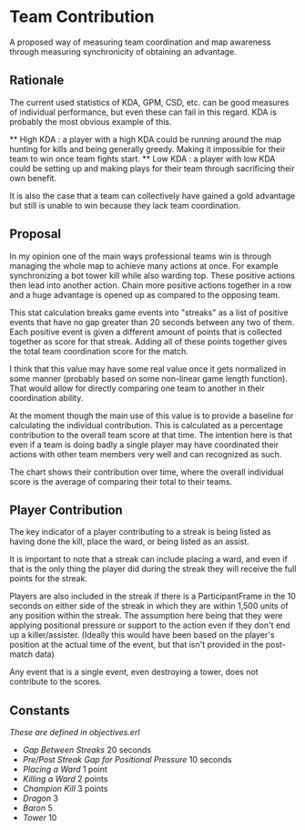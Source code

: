 # Team Contribution

A proposed way of measuring team coordination and map awareness through
measuring synchronicity of obtaining an advantage.

## Rationale

The current used statistics of KDA, GPM, CSD, etc. can be good measures of
individual performance, but even these can fail in this regard.  KDA is
probably the most obvious example of this.

** High KDA : a player with a high KDA could be running around the map hunting
	for kills and being generally greedy.  Making it impossible for their team to
	win once team fights start.
** Low KDA : a player with low KDA could be setting up and making plays for
	their team through sacrificing their own benefit.

It is also the case that a team can collectively have gained a gold advantage
but still is unable to win because they lack team coordination.

## Proposal

In my opinion one of the main ways professional teams win is through managing
the whole map to achieve many actions at once.  For example synchronizing a
bot tower kill while also warding top.  These positive actions then lead into
another action.  Chain more positive actions together in a row and a huge
advantage is opened up as compared to the opposing team.

This stat calculation breaks game events into "streaks" as a list of positive
events that have no gap greater than 20 seconds between any two of them.
Each positive event is given a different amount of points that is collected
together as score for that streak.  Adding all of these points together gives
the total team coordination score for the match.

I think that this value may have some real value once it gets normalized in
some manner (probably based on some non-linear game length function).  That
would allow for directly comparing one team to another in their coordination
ability.

At the moment though the main use of this value is to provide a baseline
for calculating the individual contribution.  This is calculated as a
percentage contribution to the overall team score at that time.  The 
intention here is that even if a team is doing badly a single player
may have coordinated their actions with other team members very well
and can recognized as such.

The chart shows their contribution over time, where the overall individual
score is the average of comparing their total to their teams.

## Player Contribution

The key indicator of a player contributing to a streak is being listed
as having done the kill, place the ward, or being listed as an assist.

It is important to note that a streak can include placing a ward, and
even if that is the only thing the player did during the streak they
will receive the full points for the streak.

Players are also included in the streak if there is a ParticipantFrame
in the 10 seconds on either side of the streak in which they are within
1,500 units of any position within the streak.  The assumption here
being that they were applying positional pressure or support to the
action even if they don't end up a killer/assister.  (Ideally this
would have been based on the player's position at the actual time
of the event, but that isn't provided in the post-match data)

Any event that is a single event, even destroying a tower, does not
contribute to the scores.

## Constants

_These are defined in objectives.erl_

* *Gap Between Streaks* 20 seconds
* *Pre/Post Streak Gap for Positional Pressure* 10 seconds
* *Placing a Ward* 1 point
* *Killing a Ward* 2 points
* *Champion Kill* 3 points
* *Dragon* 3
* *Baron* 5
* *Tower* 10
